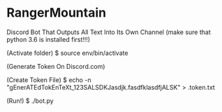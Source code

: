 # RangerMountain
Discord Bot That Outputs All Text Into Its Own Channel
(make sure that python 3.6 is installed first!!!)

(Activate folder)   $ source env/bin/activate

(Generate Token On Discord.com)

(Create Token File) $ echo -n "gEnerATEdTokEnTeXt_123SALSDKJasdjk.fasdfklasdfjALSK" > .token.txt

(Run!)              $ ./bot.py
